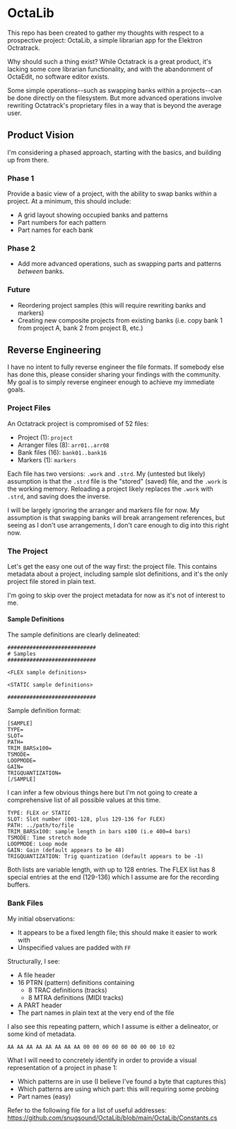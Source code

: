 # OctaLib
This repo has been created to gather my thoughts with respect to a prospective project: OctaLib, a simple librarian app for the Elektron Octratrack.

Why should such a thing exist? While Octatrack is a great product, it's lacking some core librarian functionality, and with the abandonment of OctaEdit, no software editor exists.

Some simple operations--such as swapping banks within a projects--can be done directly on the filesystem. But more advanced operations involve rewriting Octatrack's proprietary files in a way that is beyond the average user.

## Product Vision

I'm considering a phased approach, starting with the basics, and building up from there.

### Phase 1

Provide a basic view of a project, with the ability to swap banks *within* a project. At a minimum, this should include:

- A grid layout showing occupied banks and patterns
- Part numbers for each pattern
- Part names for each bank

### Phase 2

- Add more advanced operations, such as swapping parts and patterns *between* banks.

### Future

- Reordering project samples (this will require rewriting banks and markers)
- Creating new composite projects from existing banks (i.e. copy bank 1 from project A, bank 2 from project B, etc.)

## Reverse Engineering

I have no intent to fully reverse engineer the file formats. If somebody else has done this, please consider sharing your findings with the community. My goal is to simply reverse engineer enough to achieve my immediate goals. 

### Project Files

An Octatrack project is compromised of 52 files:

- Project (1): `project`
- Arranger files (8): `arr01..arr08`
- Bank files (16): `bank01..bank16`
- Markers (1): `markers`

Each file has two versions: `.work` and `.strd`. My (untested but likely) assumption is that the `.strd` file is the "stored" (saved) file, and the `.work` is the working memory. Reloading a project likely replaces the `.work` with `.strd`, and saving does the inverse.

I will be largely ignoring the arranger and markers file for now. My assumption is that swapping banks will break arrangement references, but seeing as I don't use arrangements, I don't care enough to dig into this right now.

### The Project

Let's get the easy one out of the way first: the project file. This contains metadata about a project, including sample slot definitions, and it's the only project file stored in plain text.

I'm going to skip over the project metadata for now as it's not of interest to me.

#### Sample Definitions

The sample definitions are clearly delineated:
```
############################
# Samples
############################

<FLEX sample definitions>

<STATIC sample definitions>

############################
```

Sample definition format:
```
[SAMPLE]
TYPE=
SLOT=
PATH=
TRIM_BARSx100=
TSMODE=
LOOPMODE=
GAIN=
TRIGQUANTIZATION=
[/SAMPLE]

```

I can infer a few obvious things here but I'm not going to create a comprehensive list of all possible values at this time.

```
TYPE: FLEX or STATIC
SLOT: Slot number (001-128, plus 129-136 for FLEX)
PATH: ../path/to/file
TRIM_BARSx100: sample length in bars x100 (i.e 400=4 bars)
TSMODE: Time stretch mode
LOOPMODE: Loop mode
GAIN: Gain (default appears to be 48)
TRIGQUANTIZATION: Trig quantization (default appears to be -1)
```

Both lists are variable length, with up to 128 entries. The FLEX list has 8 special entries at the end (129-136) which I assume are for the recording buffers.

### Bank Files

My initial observations:

- It appears to be a fixed length file; this should make it easier to work with
- Unspecified values are padded with `FF`

Structurally, I see:

- A file header
- 16 PTRN (pattern) definitions containing
    - 8 TRAC definitions (tracks)
    - 8 MTRA definitions (MIDI tracks)
- A PART header
- The part names in plain text at the very end of the file

I also see this repeating pattern, which I assume is either a delineator, or some kind of metadata.

```
AA AA AA AA AA AA AA AA 00 00 00 00 00 00 00 00 10 02
```

What I will need to concretely identify in order to provide a visual representation of a project in phase 1:

* Which patterns are in use (I believe I've found a byte that captures this)
* Which patterns are using which part: this will requiring some probing
* Part names (easy)

Refer to the following file for a list of useful addresses:
https://github.com/snugsound/OctaLib/blob/main/OctaLib/Constants.cs